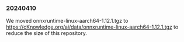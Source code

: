 ﻿### 20240410

We moved onnxruntime-linux-aarch64-1.12.1.tgz to https://cKnowledge.org/ai/data/onnxruntime-linux-aarch64-1.12.1.tgz 
to reduce the size of this repository.
